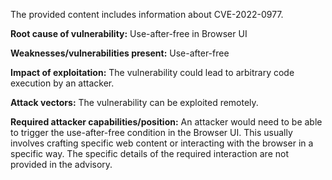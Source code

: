 The provided content includes information about CVE-2022-0977.

**Root cause of vulnerability:**
Use-after-free in Browser UI

**Weaknesses/vulnerabilities present:**
Use-after-free

**Impact of exploitation:**
The vulnerability could lead to arbitrary code execution by an attacker.

**Attack vectors:**
The vulnerability can be exploited remotely.

**Required attacker capabilities/position:**
An attacker would need to be able to trigger the use-after-free condition in the Browser UI. This usually involves crafting specific web content or interacting with the browser in a specific way. The specific details of the required interaction are not provided in the advisory.
